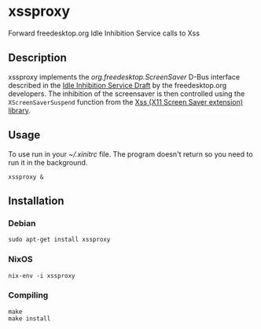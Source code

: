 # xssproxy

Forward freedesktop.org Idle Inhibition Service calls to Xss

## Description

xssproxy implements the *org.freedesktop.ScreenSaver* D-Bus interface described
in the [Idle Inhibition Service Draft][idle-inhibition] by the freedesktop.org
developers.
The inhibition of the screensaver is then controlled using the
`XScreenSaverSuspend` function from the
[Xss (X11 Screen Saver extension) library][xss].

## Usage

To use run in your *~/.xinitrc* file.
The program doesn't return so you need to run it in the background.

    xssproxy &

## Installation

### Debian

    sudo apt-get install xssproxy

### NixOS

    nix-env -i xssproxy

### Compiling

    make
    make install

[idle-inhibition]: https://people.freedesktop.org/~hadess/idle-inhibition-spec/index.html
[xss]: https://www.x.org/releases/X11R7.6/doc/man/man3/Xss.3.xhtml
